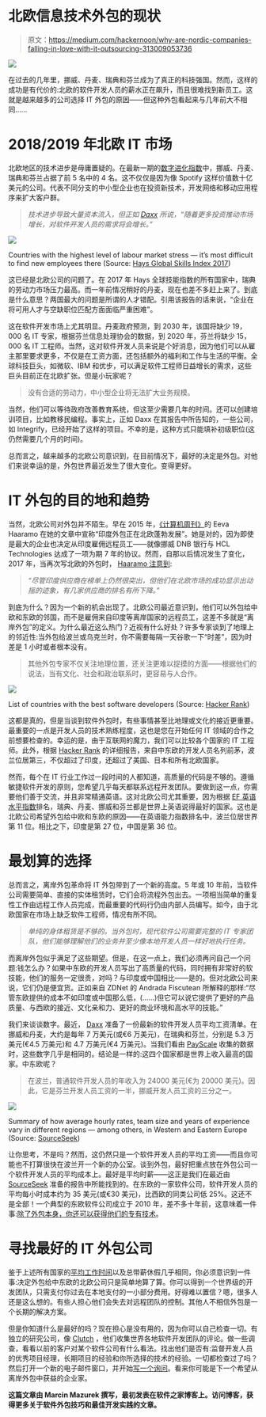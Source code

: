 # 北欧信息技术外包的现状

> 原文：<https://medium.com/hackernoon/why-are-nordic-companies-falling-in-love-with-it-outsourcing-313009053736>

![](img/5162ccbaff1cea4d4a254de7478e2859.png)

在过去的几年里，挪威、丹麦、瑞典和芬兰成为了真正的科技强国。然而，这样的成功是有代价的:北欧的软件开发人员的薪水正在飙升，而且很难找到新员工。这就是越来越多的公司选择 IT 外包的原因——但这种外包看起来与几年前大不相同……

# 2018/2019 年北欧 IT 市场

北欧地区的技术进步是毋庸置疑的。在最新一期的[数字进化指数](https://sites.tufts.edu/digitalplanet/dei17/)中，挪威、丹麦、瑞典和芬兰占据了前 5 名中的 4 名。这不仅仅是因为像 Spotify 这样价值数十亿美元的公司。代表不同分支的中小型企业也在投资新技术，开发网络和移动应用程序来扩大客户群。

> *技术进步导致大量资本流入，但正如* [*Daxx*](https://www.daxx.com/article/nordics-tech-talent-shortage) *所说，“随着更多投资推动市场增长，对软件开发人员的需求将会增长。”*

![](img/b11bc27ebfb52765f59aeb0711ac3e58.png)

Countries with the highest level of labour market stress — it’s most difficult to find new employees there (Source: [Hays Global Skills Index 2017](http://www.hays-index.com/))

这已经是北欧公司的问题了。在 2017 年 Hays 全球技能指数的所有国家中，瑞典的劳动力市场压力最高。而一年前情况稍好的丹麦，现在也差不多赶上来了。到底是什么意思？两国最大的问题是所谓的人才错配。引用该报告的话来说，“企业在将可用人才与空缺职位匹配方面面临严重困难”。

这在软件开发市场上尤其明显。丹麦政府预测，到 2030 年，该国将缺少 19，000 名 IT 专家，根据芬兰信息处理协会的数据，到 2020 年，芬兰将缺少 15，000 名 IT 工程师。当然，这对软件开发人员来说是个好消息，因为他们可以从雇主那里要求更多，不仅是在工资方面，还包括额外的福利和工作与生活的平衡。全球科技巨头，如微软、IBM 和优步，可以满足软件工程师日益增长的需求，这些巨头目前正在北欧扩张。但是小玩家呢？

> 没有合适的劳动力，中小型企业将无法扩大业务规模。

当然，他们可以等待政府改善教育系统，但这至少需要几年的时间。还可以创建培训项目，比如教移民编程。事实上，正如 Daxx 在其报告中所告知的，一些公司，如 Integrify，已经开始了这样的项目。不幸的是，这种方式只能填补初级职位(这仍然需要几个月的时间)。

总而言之，越来越多的北欧公司意识到，在目前情况下，最好的决定是外包。对他们来说幸运的是，外包世界最近发生了很大变化。变得更好。

# IT 外包的目的地和趋势

当然，北欧公司对外包并不陌生。早在 2015 年，[《计算机周刊》](https://www.computerweekly.com/news/4500244037/Indian-outsourcing-is-booming-in-the-Nordic-countries)的 Eeva Haaramo 在她的文章中宣称“印度外包正在北欧蓬勃发展”。她是对的，因为即使是最大的企业也决定从印度雇佣远程员工——就像挪威 DNB 银行与 HCL Technologies 达成了一项为期 7 年的协议。然而，自那以后情况发生了变化，2017 年，当再次写北欧的外包时， [Haaramo 注意到](https://www.computerweekly.com/news/450418004/IT-outsourcing-going-strong-in-the-Nordics):

> *“尽管印度供应商在榜单上仍然很突出，但他们在北欧市场的成功显示出动摇的迹象，有几家供应商的排名有所下降。”*

到底为什么？因为一个新的机会出现了。北欧公司最近意识到，他们可以外包给中欧和东欧的邻国，而不是雇佣来自印度等离岸国家的远程员工，这差不多就是“离岸外包”的定义。为什么最近这么热门？近视有什么好处？许多专家谈到了地理上的邻近性:当外包给波兰或乌克兰时，你不需要每隔一天谷歌一下“时差”，因为时差是 1 小时或者根本没有。

> 其他外包专家不仅关注地理位置，还关注更难以捉摸的方面——根据他们的说法，当有文化、社会和政治联系时，更容易与人合作。

![](img/d71b2836b67cdff54d4bf73d0375d7a4.png)

List of countries with the best software developers (Source: [Hacker Rank](https://blog.hackerrank.com/which-country-would-win-in-the-programming-olympics/))

这都是真的，但是当谈到软件外包时，有些事情甚至比地理或文化的接近更重要。最重要的一点是开发人员的技术熟练程度，这也是您在开始任何 IT 领域的合作之前想要检查的。幸运的是，由于互联网的魔力，我们可以比较各个国家的 IT 工程师。此外，根据 [Hacker Rank](https://blog.hackerrank.com/which-country-would-win-in-the-programming-olympics/) 的详细报告，来自中东欧的开发人员名列前茅，波兰位居第三，不仅超过了印度，还超过了美国、日本和所有北欧国家。

然而，每个在 IT 行业工作过一段时间的人都知道，高质量的代码是不够的。遵循敏捷软件开发的原则，您希望几乎每天都联系远程开发团队。要做到这一点，你需要他们善于交流，并且非常精通英语。这对北欧公司尤其重要，因为根据 [EF 英语水平指数](https://www.ef.pl/epi/)排名，瑞典、丹麦、挪威和芬兰都是世界上英语说得最好的国家。这也是北欧公司希望外包给中欧和东欧的原因——在英语能力指数排名中，波兰位居世界第 11 位。相比之下，印度是第 27 位，中国是第 36 位。

# 最划算的选择

总而言之，离岸外包革命将 IT 外包带到了一个新的高度。5 年或 10 年前，当软件公司需要简单、直接的实体租赁时，它们会将流程外包出去。一项相当简单的重复性工作由远程工作人员完成，而最重要的代码行仍由内部人员编写。如今，由于北欧国家在市场上缺乏软件工程师，情况有所不同。

> *单纯的身体租赁是不够的。当外包时，现代软件公司需要完整的 IT 专家团队，他们能够理解他们的业务并至少像本地开发人员一样好地执行任务。*

而离岸外包似乎满足了这些期望。但是，在这一点上，我们必须再问自己一个问题:钱怎么办？如果中东欧的开发人员写出了高质量的代码，同时拥有非常好的软技能，他们的服务一定很贵，对吗？与印度或中国相比——是的。但对北欧公司来说，它们仍是便宜货。正如来自 ZDNet 的 Andrada Fiscutean 所解释的那样:“尽管东欧提供的成本不如印度或中国那么低，(……)但它可以说它提供了更好的产品质量、与西欧的接近、文化亲和力、更好的商业环境和高水平的技能。”

我们来谈谈数字。最近， [Daxx](https://www.daxx.com/article/it-salaries-software-developer-trends-2018) 准备了一份最新的软件开发人员平均工资清单。在挪威和丹麦，大约是每年 7 万美元(或€6 万美元)，在瑞典和芬兰，分别是 5.3 万美元(€4.5 万美元)和 4.7 万美元(€4 万美元)。当我们看由 [PayScale](https://www.payscale.com/research/NO/Job=Software_Developer/Salary) 收集的数据时，这些数字几乎是相同的。结论是一样的:这四个国家都是世界上收入最高的国家。中东欧呢？

> 在波兰，普通软件开发人员的年收入为 24000 美元(€为 20000 美元)。因此，它是芬兰开发人员工资的一半，挪威开发人员工资的三分之一。

![](img/c724cbf1b89d81122ca8b3e45e49cf26.png)

Summary of how average hourly rates, team size and years of experience vary in different regions — among others, in Western and Eastern Europe (Source: [SourceSeek](https://www.sourceseek.com/decoded-download-q1-2018/))

让你思考，不是吗？然而，这仍然只是一个软件开发人员的平均工资——而且你可能也不打算很快在波兰开一个新的办公室。谈到外包，最好把重点放在外包公司一个软件开发人员的平均成本上。最好是平均时薪——这正是我们在最近由 [SourceSeek](https://www.sourceseek.com/decoded-download-q1-2018/) 准备的报告中所能找到的。在东欧的一家软件公司，软件开发人员的平均每小时成本约为 35 美元(或€30 美元)，比西欧的同类公司低 25%。这还不是全部！一个典型的东欧软件公司成立于 2010 年，差不多十年前，这意味着一件事:[除了外包本身，你还可以获得他们的专有技术](https://tsh.io/blog/how-can-a-saas-company-benefit-from-working-with-a-software-house/)。

# 寻找最好的 IT 外包公司

鉴于上述所有国家的[平均工作时间](http://appsso.eurostat.ec.europa.eu/nui/show.do?query=BOOKMARK_DS-056210_QID_-66FA1E0E_UID_-3F171EB0&layout=TIME,C,X,0;GEO,L,Y,0;NACE_R2,L,Z,0;WORKTIME,L,Z,1;WSTATUS,L,Z,2;SEX,L,Z,3;UNIT,L,Z,4;INDICATORS,C,Z,5;&zSelection=DS-056210WORKTIME,FT;DS-056210WSTATUS,SAL;DS-056210UNIT,HR;DS-056210NACE_R2,TOTAL;DS-056210SEX,T;DS-056210INDICATORS,OBS_FLAG;&rankName1=WSTATUS_1_2_-1_2&rankName2=UNIT_1_2_-1_2&rankName3=WORKTIME_1_2_-1_2&rankName4=INDICATORS_1_2_-1_2&rankName5=SEX_1_2_0_1&rankName6=NACE-R2_1_2_0_1&rankName7=TIME_1_0_0_0&rankName8=GEO_1_2_0_1&sortC=ASC_-1_FIRST&rStp=&cStp=&rDCh=&cDCh=&rDM=true&cDM=true&footnes=false&empty=false&wai=false&time_mode=ROLLING&time_most_recent=true&lang=EN&cfo=%23%23%23%2C%23%23%23.%23%23%23)以及总带薪休假几乎相同，你必须意识到一件事:决定外包给中东欧的北欧公司只是简单地算了算。你可以得到一个世界级的开发团队，只需支付你过去在本地支付的一小部分费用。好得难以置信？嗯，很多人还是这么想的。有些人担心他们会失去对远程团队的控制。其他人不相信外包是一个长期的解决方案。

但是你知道什么是最好的吗？现在担心是没有用的，因为你可以自己检查一切。有独立的研究公司，像 [Clutch](https://clutch.co/profile/software-house) ，他们收集世界各地软件开发团队的评论。做一些调查，看看以前的客户对某个软件公司有什么看法。找出他们是否有:监督开发人员的优秀项目经理，长期项目的经验和你所选择的技术的经验。一切都检查过了吗？然后打开一个新的电子邮件窗口，并开始[写一个询问](https://tsh.io/blog/anatomy-of-an-enquiry-how-to-write-a-rfp-rpq-which-every-software-house-will-understand/)。看来你可能是下一个希望从离岸外包中获益的企业家。

**这篇文章由 Marcin Mazurek 撰写，最初发表在软件之家博客**[](http://www.tsh.io/blog)****上。访问博客，获得更多关于软件外包技巧和最佳开发实践的文章。****